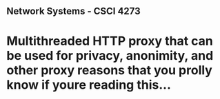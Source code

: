 ## Network Systems - CSCI 4273
# Multithreaded HTTP proxy that can be used for privacy, anonimity, and other proxy reasons that you prolly know if youre reading this...
